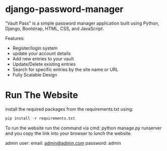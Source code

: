 # django-password-manager


"Vault Pass" is a simple password manager application built using Python, Django, Bootstrap, HTML, CSS, and JavaScript.


Features:

  - Register/login system 
  - update your account details
  - Add new entries to your vault
  - Update/Delete existing entries
  - Search for specific entries by the site name or URL
  - Fully Scalable Design


# Run The Website

install the required packages from the requirements.txt using:
```python
pip install -r requirements.txt
```
To run the website run the command via cmd: python manage.py runserver and you copy the link into your browser to lunch the website.

admin user:
email: admin@admin.com
password: admin
